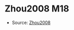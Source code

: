 <a name="material" />

# Zhou2008 M18
<script type="application/ld+json">
  {
    "@context": "https://schema.org/",
    "@type": "ChemicalSubstance",
    "http://purl.org/dc/terms/conformsTo":
      {
        "@type": "CreativeWork",
        "@id": "https://bioschemas.org/profiles/ChemicalSubstance/0.4-RELEASE/"
      },
    "@id": "https://egonw.github.io/nanowiki/nanowiki230.html#material",
    "name": "Zhou2008 M18",
    "sameAs": "http://127.0.0.1/mediawiki/index.php/Special:URIResolver/Zhou2008_M18"
  }
</script>


* Source: [Zhou2008](Zhou2008.md)
